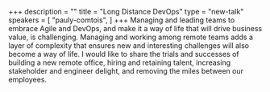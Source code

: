 +++
description = ""
title = "Long Distance DevOps"
type = "new-talk"
speakers = [
        "pauly-comtois",
]
+++
Managing and leading teams to embrace Agile and DevOps, and make it a way of life that will drive business value, is challenging. Managing and working among remote teams adds a layer of complexity that ensures new and interesting challenges will also become a way of life. I would like to share the trials and successes of building a new remote office, hiring and retaining talent, increasing stakeholder and engineer delight, and removing the miles between our employees.